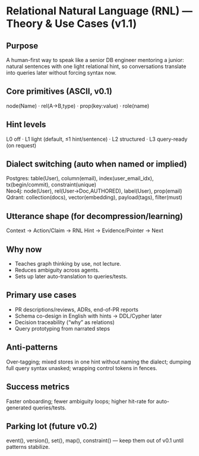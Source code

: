 # Relational Natural Language (RNL) — Theory & Use Cases (v1.1)

## Purpose
A human-first way to speak like a senior DB engineer mentoring a junior: natural sentences with one light relational hint, so conversations translate into queries later without forcing syntax now.

## Core primitives (ASCII, v0.1)
node(Name) · rel(A->B,type) · prop(key:value) · role(name)

## Hint levels
L0 off · L1 light (default, ≤1 hint/sentence) · L2 structured · L3 query-ready (on request)

## Dialect switching (auto when named or implied)
Postgres: table(User), column(email), index(user_email_idx), tx(begin/commit), constraint(unique)  
Neo4j: node(User), rel(User->Doc,AUTHORED), label(User), prop(email)  
Qdrant: collection(docs), vector(embedding), payload(tags), filter(must)

## Utterance shape (for decompression/learning)
Context → Action/Claim → RNL Hint → Evidence/Pointer → Next

## Why now
- Teaches graph thinking by use, not lecture.
- Reduces ambiguity across agents.
- Sets up later auto-translation to queries/tests.

## Primary use cases
- PR descriptions/reviews, ADRs, end-of-PR reports
- Schema co-design in English with hints → DDL/Cypher later
- Decision traceability (“why” as relations)
- Query prototyping from narrated steps

## Anti-patterns
Over-tagging; mixed stores in one hint without naming the dialect; dumping full query syntax unasked; wrapping control tokens in fences.

## Success metrics
Faster onboarding; fewer ambiguity loops; higher hit-rate for auto-generated queries/tests.

## Parking lot (future v0.2)
event(), version(), set(), map(), constraint() — keep them out of v0.1 until patterns stabilize.
